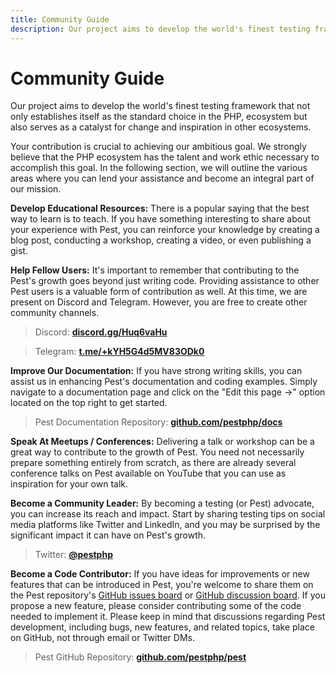 ```yaml
---
title: Community Guide
description: Our project aims to develop the world's finest testing framework that not only establishes itself as the standard choice in the PHP ecosystem, but also serves as a catalyst for change and inspiration in other ecosystems.
---
```


# Community Guide

Our project aims to develop the world's finest testing framework that not only establishes itself as the standard choice in the PHP, ecosystem but also serves as a catalyst for change and inspiration in other ecosystems.

Your contribution is crucial to achieving our ambitious goal. We strongly believe that the PHP ecosystem has the talent and work ethic necessary to accomplish this goal. In the following section, we will outline the various areas where you can lend your assistance and become an integral part of our mission.

**Develop Educational Resources:** There is a popular saying that the best way to learn is to teach. If you have something interesting to share about your experience with Pest, you can reinforce your knowledge by creating a blog post, conducting a workshop, creating a video, or even publishing a gist.

**Help Fellow Users:** It's important to remember that contributing to the Pest's  growth goes beyond just writing code. Providing assistance to other Pest users is a valuable form of contribution as well. At this time, we are present on Discord and Telegram. However, you are free to create other community channels.

> Discord: **[discord.gg/Huq6vaHu](https://discord.gg/Huq6vaHu)**

> Telegram: **[t.me/+kYH5G4d5MV83ODk0](https://t.me/+kYH5G4d5MV83ODk0)**

**Improve Our Documentation:** If you have strong writing skills, you can assist us in enhancing Pest's documentation and coding examples. Simply navigate to a documentation page and click on the "Edit this page →" option located on the top right to get started.

> Pest Documentation Repository: **[github.com/pestphp/docs](https://github.com/pestphp/docs)**

**Speak At Meetups / Conferences:** Delivering a talk or workshop can be a great way to contribute to the growth of Pest. You need not necessarily prepare something entirely from scratch, as there are already several conference talks on Pest available on YouTube that you can use as inspiration for your own talk.

**Become a Community Leader:** By becoming a testing (or Pest) advocate, you can increase its reach and impact. Start by sharing testing tips on social media platforms like Twitter and LinkedIn, and you may be surprised by the significant impact it can have on Pest's growth.

> Twitter: **[@pestphp](https://twitter.com/pestphp)**

**Become a Code Contributor:** If you have ideas for improvements or new features that can be introduced in Pest, you're welcome to share them on the Pest repository's [GitHub issues board](https://github.com/pestphp/pest/issues) or [GitHub discussion board](https://github.com/pestphp/pest/discussions). If you propose a new feature, please consider contributing some of the code needed to implement it. Please keep in mind that discussions regarding Pest development, including bugs, new features, and related topics, take place on GitHub, not through email or Twitter DMs.

> Pest GitHub Repository: **[github.com/pestphp/pest](https://github.com/pestphp/pest)**
